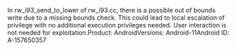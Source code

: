 In rw_i93_send_to_lower of rw_i93.cc, there is a possible out of bounds write due to a missing bounds check. This could lead to local escalation of privilege with no additional execution privileges needed. User interaction is not needed for exploitation.Product: AndroidVersions: Android-11Android ID: A-157650357